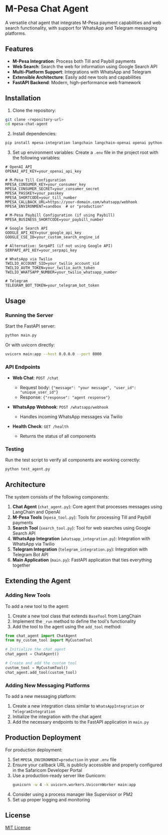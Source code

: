 # M-Pesa Chat Agent

A versatile chat agent that integrates M-Pesa payment capabilities and web search functionality, with support for WhatsApp and Telegram messaging platforms.

## Features

- **M-Pesa Integration**: Process both Till and Paybill payments
- **Web Search**: Search the web for information using Google Search API
- **Multi-Platform Support**: Integrations with WhatsApp and Telegram
- **Extensible Architecture**: Easily add new tools and capabilities
- **FastAPI Backend**: Modern, high-performance web framework

## Installation

1. Clone the repository:
```bash
git clone <repository-url>
cd mpesa-chat-agent
```

2. Install dependencies:
```bash
pip install mpesa-integration langchain langchain-openai openai python-dotenv fastapi uvicorn google-api-python-client google-search-results python-telegram-bot twilio pydantic
```

3. Set up environment variables:
Create a `.env` file in the project root with the following variables:

```
# OpenAI API
OPENAI_API_KEY=your_openai_api_key

# M-Pesa Till Configuration
MPESA_CONSUMER_KEY=your_consumer_key
MPESA_CONSUMER_SECRET=your_consumer_secret
MPESA_PASSKEY=your_passkey
MPESA_SHORTCODE=your_till_number
MPESA_CALLBACK_URL=https://your-domain.com/whatsapp/webhook
MPESA_ENVIRONMENT=sandbox  # or "production"

# M-Pesa Paybill Configuration (if using Paybill)
MPESA_BUSINESS_SHORTCODE=your_paybill_number

# Google Search API
GOOGLE_API_KEY=your_google_api_key
GOOGLE_CSE_ID=your_custom_search_engine_id

# Alternative: SerpAPI (if not using Google API)
SERPAPI_API_KEY=your_serpapi_key

# WhatsApp via Twilio
TWILIO_ACCOUNT_SID=your_twilio_account_sid
TWILIO_AUTH_TOKEN=your_twilio_auth_token
TWILIO_WHATSAPP_NUMBER=your_twilio_whatsapp_number

# Telegram
TELEGRAM_BOT_TOKEN=your_telegram_bot_token
```

## Usage

### Running the Server

Start the FastAPI server:

```bash
python main.py
```

Or with uvicorn directly:

```bash
uvicorn main:app --host 0.0.0.0 --port 8000
```

### API Endpoints

- **Web Chat**: `POST /chat`
  - Request body: `{"message": "your message", "user_id": "unique_user_id"}`
  - Response: `{"response": "agent response"}`

- **WhatsApp Webhook**: `POST /whatsapp/webhook`
  - Handles incoming WhatsApp messages via Twilio

- **Health Check**: `GET /health`
  - Returns the status of all components

### Testing

Run the test script to verify all components are working correctly:

```bash
python test_agent.py
```

## Architecture

The system consists of the following components:

1. **Chat Agent** (`chat_agent.py`): Core agent that processes messages using LangChain and OpenAI
2. **M-Pesa Tools** (`mpesa_tool.py`): Tools for processing Till and Paybill payments
3. **Search Tool** (`search_tool.py`): Tool for web searches using Google Search API
4. **WhatsApp Integration** (`whatsapp_integration.py`): Integration with WhatsApp via Twilio
5. **Telegram Integration** (`telegram_integration.py`): Integration with Telegram Bot API
6. **Main Application** (`main.py`): FastAPI application that ties everything together

## Extending the Agent

### Adding New Tools

To add a new tool to the agent:

1. Create a new tool class that extends `BaseTool` from LangChain
2. Implement the `_run` method to define the tool's functionality
3. Add the tool to the agent using the `add_tool` method:

```python
from chat_agent import ChatAgent
from my_custom_tool import MyCustomTool

# Initialize the chat agent
chat_agent = ChatAgent()

# Create and add the custom tool
custom_tool = MyCustomTool()
chat_agent.add_tool(custom_tool)
```

### Adding New Messaging Platforms

To add a new messaging platform:

1. Create a new integration class similar to `WhatsAppIntegration` or `TelegramIntegration`
2. Initialize the integration with the chat agent
3. Add the necessary endpoints to the FastAPI application in `main.py`

## Production Deployment

For production deployment:

1. Set `MPESA_ENVIRONMENT=production` in your `.env` file
2. Ensure your callback URL is publicly accessible and properly configured in the Safaricom Developer Portal
3. Use a production-ready server like Gunicorn:
   ```bash
   gunicorn -w 4 -k uvicorn.workers.UvicornWorker main:app
   ```
4. Consider using a process manager like Supervisor or PM2
5. Set up proper logging and monitoring

## License

[MIT License](LICENSE)
